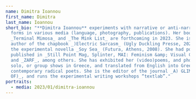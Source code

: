 ```yaml
---
name: Dimitra Ioannou
first_name: Dimitra
last_name: Ioannou
short_bio: "**Dimitra Ioannou** experiments with narrative or anti-narrative
  forms in various media (language, photography, publications). Her books
  _Terminal Mimosa_ and _The Mink List_ are forthcoming in 2023. She is the
  author of the chapbook _)Electric Sarcasm_ (Ugly Duckling Presse, 2020) and
  the experimental novella _Soy Sea_ (Futura, Athens, 2008). She had poems
  published in _Still Point Mag, Splinter, MAI: Feminism &amp; Visual Culture,_
  and _ZARF_, among others. She has exhibited her (video)poems, and photos in
  solo, or group shows in Greece, and translated from English into Greek
  contemporary radical poets. She is the editor of the journal _A) GLIMPSE)
  OF)_, and runs the experimental writing workshops “textlab”."
portraits:
  - media: 2023/01/dimitra-ioannou
---
```

